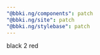 ```yaml
---
"@bbki.ng/components": patch
"@bbki.ng/site": patch
"@bbki.ng/stylebase": patch
---
```


black 2 red
